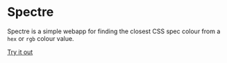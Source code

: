Spectre
=======

Spectre is a simple webapp for finding the closest CSS spec colour from a `hex` or `rgb` colour value.

[Try it out](http://spectre.adamaveray.com.au)
